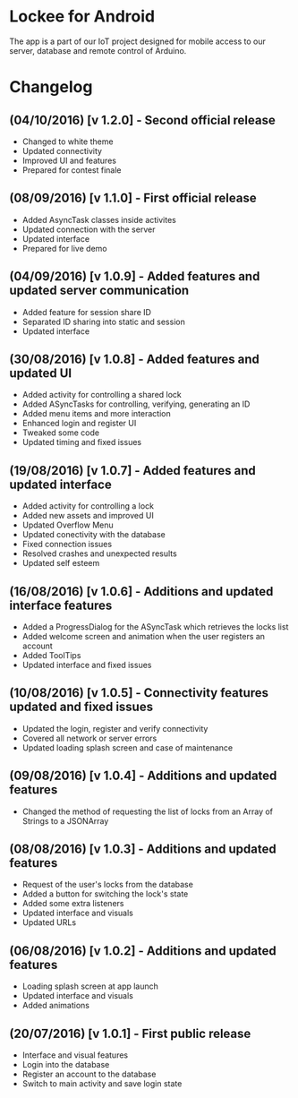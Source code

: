 # Lockee for Android
The app is a part of our IoT project designed for mobile access to our server, database and remote control of Arduino.

# Changelog

## (04/10/2016) [v 1.2.0] - Second official release
* Changed to white theme
* Updated connectivity
* Improved UI and features
* Prepared for contest finale

## (08/09/2016) [v 1.1.0] - First official release
* Added AsyncTask classes inside activites
* Updated connection with the server
* Updated interface
* Prepared for live demo

## (04/09/2016) [v 1.0.9] - Added features and updated server communication
* Added feature for session share ID
* Separated ID sharing into static and session
* Updated interface

## (30/08/2016) [v 1.0.8] - Added features and updated UI
* Added activity for controlling a shared lock
* Added ASyncTasks for controlling, verifying, generating an ID
* Added menu items and more interaction
* Enhanced login and register UI
* Tweaked some code
* Updated timing and fixed issues

## (19/08/2016) [v 1.0.7] - Added features and updated interface
* Added activity for controlling a lock
* Added new assets and improved UI
* Updated Overflow Menu
* Updated conectivity with the database
* Fixed connection issues
* Resolved crashes and unexpected results
* Updated self esteem

## (16/08/2016) [v 1.0.6] - Additions and updated interface features
* Added a ProgressDialog for the ASyncTask which retrieves the locks list
* Added welcome screen and animation when the user registers an account
* Added ToolTips
* Updated interface and fixed issues

## (10/08/2016) [v 1.0.5] - Connectivity features updated and fixed issues
* Updated the login, register and verify connectivity
* Covered all network or server errors
* Updated loading splash screen and case of maintenance

## (09/08/2016) [v 1.0.4] - Additions and updated features
* Changed the method of requesting the list of locks from an Array of Strings to a JSONArray

## (08/08/2016) [v 1.0.3] - Additions and updated features
* Request of the user's locks from the database
* Added a button for switching the lock's state
* Added some extra listeners
* Updated interface and visuals
* Updated URLs

## (06/08/2016) [v 1.0.2] - Additions and updated features
* Loading splash screen at app launch
* Updated interface and visuals
* Added animations

## (20/07/2016) [v 1.0.1] - First public release
* Interface and visual features
* Login into the database
* Register an account to the database
* Switch to main activity and save login state
